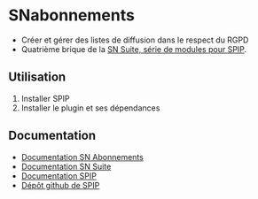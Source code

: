 # SNabonnements
- Créer et gérer des listes de diffusion dans le respect du RGPD
- Quatrième brique de la [SN Suite, série de modules pour SPIP](https://snsuite.net).

## Utilisation
1. Installer SPIP
1. Installer le plugin et ses dépendances

## Documentation
- [Documentation SN Abonnements](https://snsuite.net/-SN-Abonnements-)
- [Documentation SN Suite](https://snsuite.net/-Documentation-)
- [Documentation SPIP](https://www.spip.net/)
- [Dépôt github de SPIP](https://github.com/spip)
